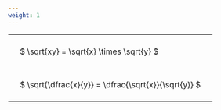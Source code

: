```yaml
---
weight: 1
---
```


<style type="text/css">
#T_87483 th.col_heading {
  text-align: left;
  font-size: 1em;
}
#T_87483 td {
  text-align: left;
  font-size: 1em;
  padding: 1.5em;
}
</style>
<table id="T_87483">
  <thead>
  </thead>
  <tbody>
    <tr>
      <td id="T_87483_row0_col0" class="data row0 col0" >$ \sqrt{xy} = \sqrt{x} \times \sqrt{y} $</td>
    </tr>
    <tr>
      <td id="T_87483_row1_col0" class="data row1 col0" >$ \sqrt{\dfrac{x}{y}} = \dfrac{\sqrt{x}}{\sqrt{y}} $</td>
    </tr>
  </tbody>
</table>
